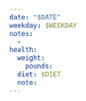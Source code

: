 ```yaml
---
date: "$DATE"
weekday: $WEEKDAY
notes:
  - 
health:
  weight:
    pounds: 
  diet: $DIET
  note:
---
```


